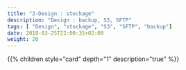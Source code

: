 ```yaml
---
title: "2-Design : stockage"
description: "Design : backup, S3, SFTP"
tags: [ "Design", "stockage", "S3", "SFTP", "backup"]
date: 2018-03-25T22:00:35+02:00
weight: 20
---
```

{{% children style="card" depth="1"  description="true" %}}
